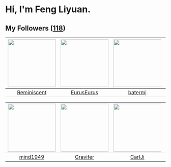 # Hi, I'm Feng Liyuan.

## My Followers ([118](https://github.com/SunRunAway?tab=followers))

| <img src="https://avatars.githubusercontent.com/u/41809508?v=4" width="150" height="150" /> | <img src="https://avatars.githubusercontent.com/u/14977542?v=4" width="150" height="150" /> | <img src="https://avatars.githubusercontent.com/u/250445?v=4" width="150" height="150" /> | <img src="https://avatars.githubusercontent.com/u/552936?v=4" width="150" height="150" /> |
| :-----------------------------------------------------------------------------------------: | :-----------------------------------------------------------------------------------------: | :---------------------------------------------------------------------------------------: | :---------------------------------------------------------------------------------------: |
|                        [Reminiscent](https://github.com/Reminiscent)                        |                         [EurusEurus](https://github.com/EurusEurus)                         |                           [batermj](https://github.com/batermj)                           |                           [mbautin](https://github.com/mbautin)                           |

| <img src="https://avatars.githubusercontent.com/u/19871320?v=4" width="150" height="150" /> | <img src="https://avatars.githubusercontent.com/u/44160838?v=4" width="150" height="150" /> | <img src="https://avatars.githubusercontent.com/u/10810759?v=4" width="150" height="150" /> | <img src="https://avatars.githubusercontent.com/u/4898483?v=4" width="150" height="150" /> |
| :-----------------------------------------------------------------------------------------: | :-----------------------------------------------------------------------------------------: | :-----------------------------------------------------------------------------------------: | :----------------------------------------------------------------------------------------: |
|                           [mind1949](https://github.com/mind1949)                           |                           [Gravifer](https://github.com/Gravifer)                           |                             [CarlJi](https://github.com/CarlJi)                             |                            [sudotty](https://github.com/sudotty)                           |